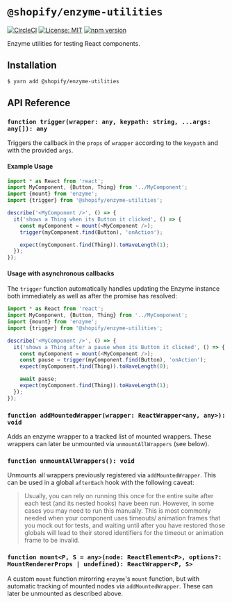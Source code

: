 # `@shopify/enzyme-utilities`

[![CircleCI](https://circleci.com/gh/Shopify/quilt.svg?style=svg&circle-token=8dafbec2d33dcb489dfce1e82ed37c271b26aeba)](https://circleci.com/gh/Shopify/quilt)
[![License: MIT](https://img.shields.io/badge/License-MIT-green.svg)](LICENSE.md) [![npm version](https://badge.fury.io/js/%40shopify%2Fenzyme-utilities.svg)](https://badge.fury.io/js/%40shopify%2Fenzyme-utilities)

Enzyme utilities for testing React components.

## Installation

```bash
$ yarn add @shopify/enzyme-utilities
```

## API Reference

### `function trigger(wrapper: any, keypath: string, ...args: any[]): any`

Triggers the callback in the `props` of `wrapper` according to the `keypath` and with the provided `args`.

#### Example Usage

```typescript
import * as React from 'react';
import MyComponent, {Button, Thing} from '../MyComponent';
import {mount} from 'enzyme';
import {trigger} from '@shopify/enzyme-utilities';

describe('<MyComponent />', () => {
  it('shows a Thing when its Button it clicked', () => {
    const myComponent = mount(<MyComponent />);
    trigger(myComponent.find(Button), 'onAction');

    expect(myComponent.find(Thing)).toHaveLength(1);
  });
});
```

#### Usage with asynchronous callbacks

The `trigger` function automatically handles updating the Enzyme instance both immediately as well as after the promise has resolved:

```typescript
import * as React from 'react';
import MyComponent, {Button, Thing} from '../MyComponent';
import {mount} from 'enzyme';
import {trigger} from '@shopify/enzyme-utilities';

describe('<MyComponent />', () => {
  it('shows a Thing after a pause when its Button it clicked', () => {
    const myComponent = mount(<MyComponent />);
    const pause = trigger(myComponent.find(Button), 'onAction');
    expect(myComponent.find(Thing)).toHaveLength(0);

    await pause;
    expect(myComponent.find(Thing)).toHaveLength(1);
  });
});
```

### `function addMountedWrapper(wrapper: ReactWrapper<any, any>): void`

Adds an enzyme wrapper to a tracked list of mounted wrappers. These wrappers can later be unmounted via `unmountAllWrappers` (see below).

### `function unmountAllWrappers(): void`

Unmounts all wrappers previously registered via `addMountedWrapper`. This can be used in a global `afterEach` hook with the following caveat:

> Usually, you can rely on running this once for the entire suite after each test (and its nested hooks) have been run. However, in some cases you may need to run this manually. This is most commonly needed when your component uses timeouts/ animation frames that you mock out for tests, and waiting until after you have restored those globals will lead to their stored identifiers for the timeout or animation frame to be invalid.

### `function mount<P, S = any>(node: ReactElement<P>, options?: MountRendererProps | undefined): ReactWrapper<P, S>`

A custom `mount` function mirorring `enzyme`'s `mount` function, but with automatic tracking of mounted nodes via `addMountedWrapper`. These can later be unmounted as described above.
